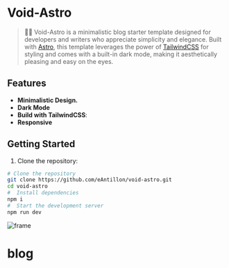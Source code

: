 
# Void-Astro

> 🧑‍🚀 Void-Astro is a minimalistic blog starter template designed for developers and writers who appreciate simplicity and elegance. Built with [Astro](https://astro.build/), this template leverages the power of [TailwindCSS](https://tailwindcss.com/) for styling and comes with a built-in dark mode, making it aesthetically pleasing and easy on the eyes.

## Features

- **Minimalistic Design.**
- **Dark Mode**
- **Build with TailwindCSS**: 
- **Responsive**


## Getting Started

1. Clone the repository:
```bash
# Clone the repository
git clone https://github.com/eAntillon/void-astro.git
cd void-astro
#  Install dependencies
npm i
#  Start the development server
npm run dev
```
![frame](https://github.com/user-attachments/assets/0ab4b7b7-6b20-4ae2-8266-aa029a503cf1)

# blog
